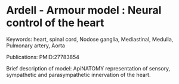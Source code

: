 # Ardell - Armour model : Neural control of the heart

Keywords: heart, spinal cord, Nodose ganglia, Mediastinal, Medulla, Pulmonary artery, Aorta

Publications: PMID:27783854

Brief description of model: ApiNATOMY representation of sensory, sympathetic and parasympathetic innervation of the heart. 



